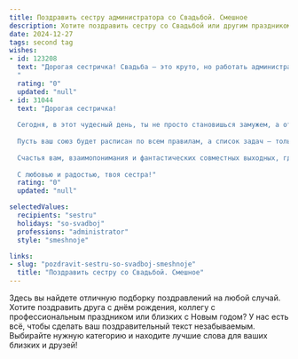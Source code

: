 ```yaml
---
title: Поздравить сестру администратора со Свадьбой. Смешное
description: Хотите поздравить сестру со Свадьбой или другим праздником? Наш ИИ создаст незабываемое поздравление, а вы обязательно выделитесь среди других.  
date: 2024-12-27
tags: second tag
wishes:
- id: 123208
  text: "Дорогая сестричка! Свадьба – это круто, но работать администратором на собственной свадьбе – это уровень бог!  Поздравляю тебя с официальным переходом в статус \"замужем\" и желаю, чтобы семейный бюджет был таким же оптимизированным, как твои рабочие процессы.  Пусть в вашей семье царит порядок, а любовь –  хаос, от которого невозможно оторваться!  Горько! (но не слишком,  ты же за рулём!)
  "
  rating: "0"
  updated: "null"
- id: 31044
  text: "Дорогая сестричка!
  
  Сегодня, в этот чудесный день, ты не просто становишься замужем, а открываешь новый раздел в жизни, где «администратор» теперь будет означать «главный управитель» в вашем семейном офисе!
  
  Пусть ваш союз будет расписан по всем правилам, а список задач — только из приятных дел! Не забывай, что в роли администраторки всегда можно подкинуть мужу покер, чтобы он не забывал о твоих потребностях и пожеланиях.
  
  Счастья вам, взаимопонимания и фантастических совместных выходных, где о работе можно будет забыть! Поздравляю, и пусть ваши дни будут ярче любого отчета, а жизнь — веселее любой офисной переписки!
  
  С любовью и радостью, твоя сестра!"
  rating: "0"
  updated: "null"

selectedValues:
  recipients: "sestru"
  holidays: "so-svadboj"
  professions: "administrator"
  style: "smeshnoje"

links:
- slug: "pozdravit-sestru-so-svadboj-smeshnoje"
  title: "Поздравить сестру со Свадьбой. Смешное"
---
```


Здесь вы найдете отличную подборку поздравлений на любой случай.
Хотите поздравить друга с днём рождения, коллегу с профессиональным праздником или близких с Новым годом? У нас есть всё, чтобы сделать ваш поздравительный текст незабываемым. Выбирайте нужную категорию и находите лучшие слова для ваших близких и друзей!
